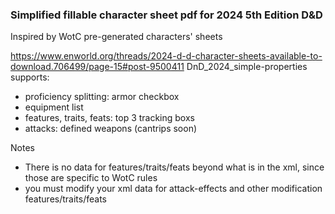 ### Simplified fillable character sheet pdf for 2024 5th Edition D&D

Inspired by WotC pre-generated characters' sheets 

https://www.enworld.org/threads/2024-d-d-character-sheets-available-to-download.706499/page-15#post-9500411
DnD_2024_simple-properties supports:
- proficiency splitting: armor checkbox
- equipment list
- features, traits, feats: top 3 tracking boxs
- attacks: defined weapons (cantrips soon)

Notes
- There is no data for features/traits/feats beyond what is in the xml, since those are specific to WotC rules
- you must modify your xml data for attack-effects and other modification features/traits/feats
